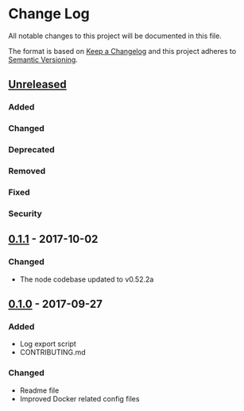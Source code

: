 # Change Log
All notable changes to this project will be documented in this file.

The format is based on [Keep a Changelog](http://keepachangelog.com/) 
and this project adheres to [Semantic Versioning](http://semver.org/).

## [Unreleased]
### Added
### Changed
### Deprecated
### Removed
### Fixed
### Security


## [0.1.1] - 2017-10-02
### Changed
- The node codebase updated to v0.52.2a


## [0.1.0] - 2017-09-27
### Added
- Log export script
- CONTRIBUTING.md
### Changed
- Readme file
- Improved Docker related config files

[Unreleased]: https://bitbucket.org/alfaluck/emf-mq/branches/compare/develop..0.1.1
[0.1.1]: https://bitbucket.org/alfaluck/emf-mq/branches/compare/0.1.1%..0.1.0
[0.1.0]: https://bitbucket.org/alfaluck/emf-mq/branches/compare/0.1.0%..0.1.0a